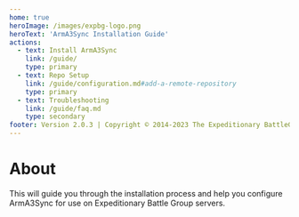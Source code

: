 ```yaml
---
home: true
heroImage: /images/expbg-logo.png
heroText: 'ArmA3Sync Installation Guide'
actions:
  - text: Install ArmA3Sync
    link: /guide/
    type: primary
  - text: Repo Setup
    link: /guide/configuration.md#add-a-remote-repository
    type: primary
  - text: Troubleshooting
    link: /guide/faq.md
    type: secondary
footer: Version 2.0.3 | Copyright © 2014-2023 The Expeditionary BattleGroup
---
```


# About

This will guide you through the installation process and help you configure ArmA3Sync for use on
Expeditionary Battle Group servers.